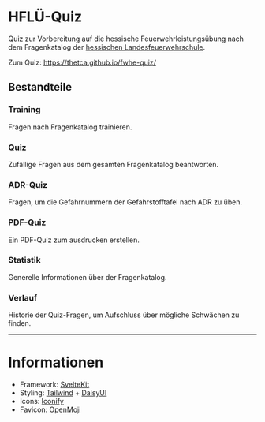 # HFLÜ-Quiz

Quiz zur Vorbereitung auf die hessische Feuerwehrleistungsübung nach dem Fragenkatalog der [hessischen Landesfeuerwehrschule](https://hlfs.hessen.de/hessische-feuerwehrleistungsuebung).

Zum Quiz: https://thetca.github.io/fwhe-quiz/

## Bestandteile

### Training
Fragen nach Fragenkatalog trainieren.

### Quiz
Zufällige Fragen aus dem gesamten Fragenkatalog beantworten.

### ADR-Quiz
Fragen, um die Gefahrnummern der Gefahrstofftafel nach ADR zu üben.

### PDF-Quiz
Ein PDF-Quiz zum ausdrucken erstellen.

### Statistik
Generelle Informationen über der Fragenkatalog.

### Verlauf
Historie der Quiz-Fragen, um Aufschluss über mögliche Schwächen zu finden.

---
# Informationen

- Framework: [SvelteKit](https://kit.svelte.dev/)
- Styling: [Tailwind](https://tailwindcss.com/) + [DaisyUI](https://daisyui.com/)
- Icons: [Iconify](https://iconify.design/)
- Favicon: [OpenMoji](https://openmoji.org/library/emoji-1F692/)
